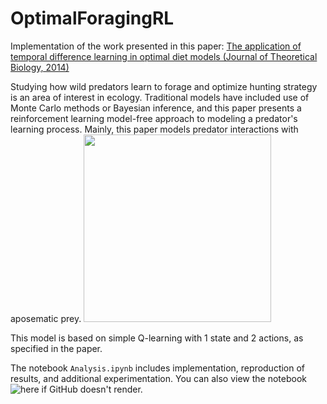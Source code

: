 # OptimalForagingRL
Implementation of the work presented in this paper: [The application of temporal difference learning in optimal diet models (Journal of Theoretical Biology, 2014)](https://www.sciencedirect.com/science/article/pii/S0022519313004189?via%3Dihub) 

Studying how wild predators learn to forage and optimize hunting strategy is an area of interest in ecology. Traditional models have included use of Monte Carlo methods or Bayesian inference, and this paper presents a reinforcement learning model-free approach to modeling a predator's learning process. Mainly, this paper models predator interactions with aposematic prey. 
<img src="https://upload.wikimedia.org/wikipedia/commons/5/56/Korreldragende-gifkikker-3.jpg" width=300>


This model is based on simple Q-learning with 1 state and 2 actions, as specified in the paper. 

The notebook `Analysis.ipynb` includes implementation, reproduction of results, and additional experimentation.
You can also view the notebook ![here](https://nbviewer.jupyter.org/github/slowjazz/OptimalForagingRL/blob/master/Analysis.ipynb) if GitHub doesn't render. 
